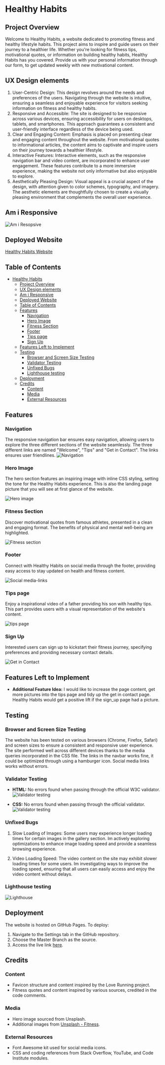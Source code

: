 # Healthy Habits

## Project Overview

Welcome to Healthy Habits, a website dedicated to promoting fitness and healthy lifestyle habits. This project aims to inspire and guide users on their journey to a healthier life. Whether you're looking for fitness tips, motivational quotes, or information on building healthy habits, Healthy Habits has you covered. Provide us with your personal information through our form, to get updated weekly with new motivational content. 

## UX Design elements
1. User-Centric Design:
This design revolves around the needs and preferences of the users. Navigating through the website is intuitive, ensuring a seamless and enjoyable experience for visitors seeking information on fitness and healthy habits.
2. Responsive and Accessible:
The site is designed to be responsive across various devices, ensuring accessibility for users on desktops, tablets, and smartphones. This approach guarantees a consistent and user-friendly interface regardless of the device being used.
3. Clear and Engaging Content:
Emphasis is placed on presenting clear and engaging content throughout the website. From motivational quotes to informational articles, the content aims to captivate and inspire users on their journey towards a healthier lifestyle.
4. Interactive Features:
Interactive elements, such as the responsive navigation bar and video content, are incorporated to enhance user engagement. These features contribute to a more immersive experience, making the website not only informative but also enjoyable to explore.
5. Aesthetically Pleasing Design:
Visual appeal is a crucial aspect of the design, with attention given to color schemes, typography, and imagery. The aesthetic elements are thoughtfully chosen to create a visually pleasing environment that complements the overall user experience.

## Am i Responsive
![Am i Resopsive](screenshots/am_i_responsive.png)

## Deployed Website

[Healthy Habits Website](https://linusmolin98.github.io/Healthy-Habits/index.html)

## Table of Contents

- [Healthy Habits](#healthy-habits)
  - [Project Overview](#project-overview)
  - [UX Design elements](#ux-design-elements)
  - [Am i Responsive](#am-i-responsive)
  - [Deployed Website](#deployed-website)
  - [Table of Contents](#table-of-contents)
  - [Features](#features)
    - [Navigation](#navigation)
    - [Hero Image](#hero-image)
    - [Fitness Section](#fitness-section)
    - [Footer](#footer)
    - [Tips page](#tips-page)
    - [Sign Up](#sign-up)
  - [Features Left to Implement](#features-left-to-implement)
  - [Testing](#testing)
    - [Browser and Screen Size Testing](#browser-and-screen-size-testing)
    - [Validator Testing](#validator-testing)
    - [Unfixed Bugs](#unfixed-bugs)
    - [Lighthouse testing](#lighthouse-testing)
  - [Deployment](#deployment)
  - [Credits](#credits)
    - [Content](#content)
    - [Media](#media)
    - [External Resources](#external-resources)

## Features

### Navigation

The responsive navigation bar ensures easy navigation, allowing users to explore the three different sections of the website seamlessly. The three different links are named "Welcome", "Tips" and "Get in Contact". The links ensures user friendlines.
![Navigation](screenshots/navigation.png)

### Hero Image

The hero section features an inspiring image with inline CSS styling, setting the tone for the Healthy Habits experience. This is also the landing page picture that you will see at first glance of the website.

![Hero image](screenshots/hero_image.png)

### Fitness Section

Discover motivational quotes from famous athletes, presented in a clean and engaging format. The benefits of physical and mental well-being are highlighted. 

![Fitness section](screenshots/fitness_section.png)

### Footer

Connect with Healthy Habits on social media through the footer, providing easy access to stay updated on health and fitness content.

![Social media-links](screenshots/footer.png)

### Tips page 

Enjoy a inspirational video of a father providing his son with healthy tips. This part provides users with a visual representation of the website's content.

![tips page](screenshots/tips.png)

### Sign Up

Interested users can sign up to kickstart their fitness journey, specifying preferences and providing necessary contact details.

![Get in Contact](screenshots/get_in_contact.png)

## Features Left to Implement

- **Additional Feature Idea:** I would like to increase the page content, get more pictures into the tips page and tidy up the get in contact page. Healthy Habits would get a positive lift if the sign_up page had a picture.

## Testing

### Browser and Screen Size Testing
The website has been tested on various browsers (Chrome, Firefox, Safari) and screen sizes to ensure a consistent and responsive user experience. The site performed well across different devices thanks to the media queries incorporated in the CSS file.
The links in the navbar works fine, it could be optimized through using a hamburger icon. Social media links works without errors.

### Validator Testing

- **HTML:** No errors found when passing through the official W3C validator.
![Validator testing](screenshots/validator_testing_HTML.png)

- **CSS:** No errors found when passing through the official validator.
![Validator testing](screenshots/css_testing.png)

### Unfixed Bugs

1. Slow Loading of Images:
Some users may experience longer loading times for certain images in the gallery section. Im actively exploring optimizations to enhance image loading speed and provide a seamless browsing experience.

2. Video Loading Speed:
The video content on the site may exhibit slower loading times for some users. Im investigating ways to improve the loading speed, ensuring that all users can easily access and enjoy the video content without delays.

### Lighthouse testing 
![Lighthouse](screenshots/lighthouse.png)

## Deployment

The website is hosted on GitHub Pages. To deploy:
1. Navigate to the Settings tab in the GitHub repository.
2. Choose the Master Branch as the source.
3. Access the live link [here](https://linusmolin98.github.io/Healthy-Habits/index.html).

## Credits

### Content

- Favicon structure and content inspired by the Love Running project.
- Fitness quotes and content inspired by various sources, credited in the code comments.

### Media

- Hero image sourced from Unsplash.
- Additional images from [Unsplash - Fitness](https://unsplash.com/s/photos/fitness).

### External Resources

- Font Awesome kit used for social media icons.
- CSS and coding references from Stack Overflow, YouTube, and Code Institute modules.
